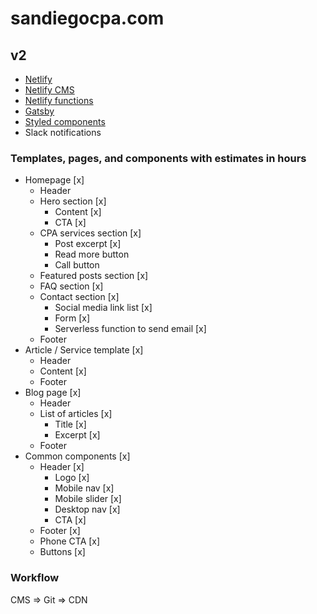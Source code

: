 # sandiegocpa.com

## v2

* [Netlify](https://netlify.com)
* [Netlify CMS](https://www.netlifycms.org/)
* [Netlify functions](https://www.netlify.com/products/functions/)
* [Gatsby](https://gatsbyjs.org)
* [Styled components](https://www.styled-components.com/)
* Slack notifications

### Templates, pages, and components with estimates in hours

* Homepage [x]
  * Header
  * Hero section [x]
    * Content [x]
    * CTA [x]
  * CPA services section [x]
    * Post excerpt [x]
    * Read more button
    * Call button
  * Featured posts section [x]
  * FAQ section [x]
  * Contact section [x]
    * Social media link list [x]
    * Form [x]
    * Serverless function to send email [x]
  * Footer
* Article / Service template [x]
  * Header
  * Content [x]
  * Footer
* Blog page [x]
  * Header
  * List of articles [x]
    * Title [x]
    * Excerpt [x]
  * Footer
* Common components [x]
  * Header [x]
    * Logo [x]
    * Mobile nav [x]
    * Mobile slider [x]
    * Desktop nav [x]
    * CTA [x]
  * Footer [x]
  * Phone CTA [x]
  * Buttons [x]

### Workflow

CMS => Git => CDN
